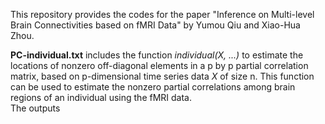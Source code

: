 This repository provides the codes for the paper "Inference on Multi-level Brain Connectivities based on fMRI Data" by Yumou Qiu and Xiao-Hua Zhou.

**PC-individual.txt** includes the function *individual(X, ...)* to estimate the locations of nonzero off-diagonal elements in a p by p partial correlation matrix, based on p-dimensional time series data *X* of size n. This function can be used to estimate the nonzero partial correlations among brain regions of an individual using the fMRI data.  
The outputs 
